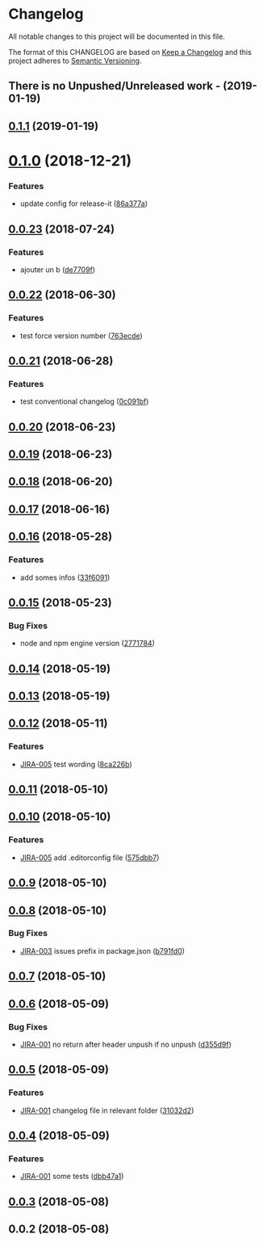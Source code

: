 # Changelog
All notable changes to this project will be documented in this file.

The format of this CHANGELOG are based on [Keep a Changelog](https://keepachangelog.com/en/1.0.0/)
and this project adheres to [Semantic Versioning](https://semver.org/spec/v2.0.0.html).

## There is no Unpushed/Unreleased work - (2019-01-19)

<a name="0.1.1"></a>

## [0.1.1](https://host.com/owner/repository/compare/0.1.1%0D0.1.0#diff) (2019-01-19)



<a name="0.1.0"></a>

# [0.1.0](https://host.com/owner/repository/compare/0.1.0%0D0.0.23#diff) (2018-12-21)

### Features

* update config for release-it ([86a377a](https://host.com/owner/repository/commits/86a377a))

<a name="0.0.23"></a>

## [0.0.23](https://host.com/owner/repository/compare/0.0.23%0D0.0.22#diff) (2018-07-24)

### Features

* ajouter un b ([de7709f](https://host.com/owner/repository/commits/de7709f))

<a name="0.0.22"></a>

## [0.0.22](https://host.com/owner/repository/compare/0.0.22%0D0.0.21#diff) (2018-06-30)

### Features

* test force version number ([763ecde](https://host.com/owner/repository/commits/763ecde))

<a name="0.0.21"></a>

## [0.0.21](https://host.com/owner/repository/compare/0.0.21%0D0.0.20#diff) (2018-06-28)

### Features

* test conventional changelog ([0c091bf](https://host.com/owner/repository/commits/0c091bf))

<a name="0.0.20"></a>

## [0.0.20](https://host.com/owner/repository/compare/0.0.20%0D0.0.19#diff) (2018-06-23)



<a name="0.0.19"></a>

## [0.0.19](https://host.com/owner/repository/compare/0.0.19%0D0.0.18#diff) (2018-06-23)



<a name="0.0.18"></a>

## [0.0.18](https://host.com/owner/repository/compare/0.0.18%0D0.0.17#diff) (2018-06-20)



<a name="0.0.17"></a>

## [0.0.17](https://host.com/owner/repository/compare/0.0.17%0D0.0.16#diff) (2018-06-16)



<a name="0.0.16"></a>

## [0.0.16](https://host.com/owner/repository/compare/0.0.16%0D0.0.15#diff) (2018-05-28)

### Features

* add somes infos ([33f6091](https://host.com/owner/repository/commits/33f6091))

<a name="0.0.15"></a>

## [0.0.15](https://host.com/owner/repository/compare/0.0.15%0D0.0.14#diff) (2018-05-23)

### Bug Fixes

* node and npm engine version ([2771784](https://host.com/owner/repository/commits/2771784))

<a name="0.0.14"></a>

## [0.0.14](https://host.com/owner/repository/compare/0.0.14%0D0.0.13#diff) (2018-05-19)



<a name="0.0.13"></a>

## [0.0.13](https://host.com/owner/repository/compare/0.0.13%0D0.0.12#diff) (2018-05-19)



<a name="0.0.12"></a>

## [0.0.12](https://host.com/owner/repository/compare/0.0.12%0D0.0.11#diff) (2018-05-11)

### Features

* [JIRA-005](https://issues-repository.com/browse/JIRA-005) test wording ([8ca226b](https://host.com/owner/repository/commits/8ca226b)) 

<a name="0.0.11"></a>

## [0.0.11](https://host.com/owner/repository/compare/0.0.11%0D0.0.10#diff) (2018-05-10)



<a name="0.0.10"></a>

## [0.0.10](https://host.com/owner/repository/compare/0.0.10%0D0.0.9#diff) (2018-05-10)

### Features

* [JIRA-005](https://issues-repository.com/browse/JIRA-005) add .editorconfig file ([575dbb7](https://host.com/owner/repository/commits/575dbb7))

<a name="0.0.9"></a>

## [0.0.9](https://host.com/owner/repository/compare/0.0.9%0D0.0.8#diff) (2018-05-10)



<a name="0.0.8"></a>

## [0.0.8](https://host.com/owner/repository/compare/0.0.8%0D0.0.7#diff) (2018-05-10)

### Bug Fixes

* [JIRA-003](https://issues-repository.com/browse/JIRA-003) issues prefix in package.json ([b791fd0](https://host.com/owner/repository/commits/b791fd0))

<a name="0.0.7"></a>

## [0.0.7](https://host.com/owner/repository/compare/0.0.7%0D0.0.6#diff) (2018-05-10)



<a name="0.0.6"></a>

## [0.0.6](https://host.com/owner/repository/compare/0.0.6%0D0.0.5#diff) (2018-05-09)

### Bug Fixes

* [JIRA-001](https://issues-repository.com/browse/JIRA-001) no return after header unpush if no unpush ([d355d9f](https://host.com/owner/repository/commits/d355d9f)) 

<a name="0.0.5"></a>

## [0.0.5](https://host.com/owner/repository/compare/0.0.5%0D0.0.4#diff) (2018-05-09)

### Features

* [JIRA-001](https://issues-repository.com/browse/JIRA-001) changelog file in relevant folder ([31032d2](https://host.com/owner/repository/commits/31032d2)) 

<a name="0.0.4"></a>

## [0.0.4](https://host.com/owner/repository/compare/0.0.4%0D0.0.3#diff) (2018-05-09)

### Features

* [JIRA-001](https://issues-repository.com/browse/JIRA-001) some tests ([dbb47a1](https://host.com/owner/repository/commits/dbb47a1))

<a name="0.0.3"></a>

## [0.0.3](https://host.com/owner/repository/compare/0.0.3%0D0.0.2#diff) (2018-05-08)



<a name="0.0.2"></a>

## 0.0.2 (2018-05-08)

